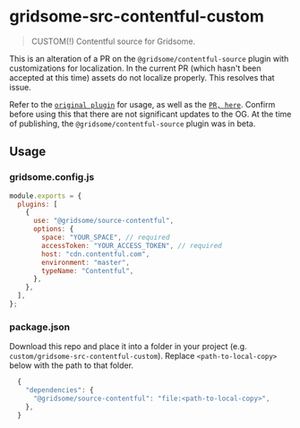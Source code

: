 # gridsome-src-contentful-custom

> CUSTOM(!) Contentful source for Gridsome.

This is an alteration of a PR on the `@gridsome/contentful-source` plugin with customizations for localization. In the current PR (which hasn't been accepted at this time) assets do not localize properly. This resolves that issue.

Refer to the [`original plugin`](https://github.com/gridsome/gridsome/tree/master/packages/source-contentful) for usage, as well as the [`PR, here`](https://github.com/gridsome/gridsome/pull/1341). Confirm before using this that there are not significant updates to the OG. At the time of publishing, the `@gridsome/contentful-source` plugin was in beta.

## Usage

### gridsome.config.js

```js
module.exports = {
  plugins: [
    {
      use: "@gridsome/source-contentful",
      options: {
        space: "YOUR_SPACE", // required
        accessToken: "YOUR_ACCESS_TOKEN", // required
        host: "cdn.contentful.com",
        environment: "master",
        typeName: "Contentful",
      },
    },
  ],
};
```

### package.json

Download this repo and place it into a folder in your project (e.g. `custom/gridsome-src-contentful-custom`). Replace `<path-to-local-copy>` below with the path to that folder.

```js
  {
    "dependencies": {
      "@gridsome/source-contentful": "file:<path-to-local-copy>",
    },
  }
```
